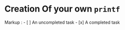 Creation Of your own `printf`
==============================
 Markup : - [ ] An uncompleted task
          - [x] A completed task
